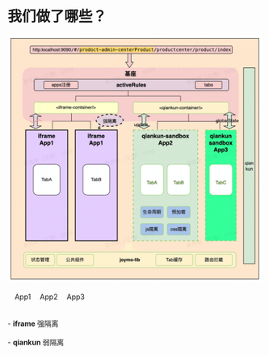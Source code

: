 # 我们做了哪些？


<div class="relative">

  <img class="w-120 h-110" src="/admin-qiankun.jpg"/>

  <div class="absolute top-0 left-60%">
    <br>
    <div class="w-4 h-4 bg-[#E5CCFF] inline"></div> App1 
    <div class="w-4 h-4 bg-[#D5E8D4] inline"></div> App2
    <div class="w-4 h-4 bg-[#33FF99] inline"></div> App3
    <br>
    <br>
    <br>
    <div v-click>
      <div>
        - <strong>iframe</strong> 强隔离
      </div>
      <br>
      <div>
        - <strong>qiankun</strong> 弱隔离
      </div>
    </div>
  
  </div>

</div>

<style>
  .inline{
    display: inline-block;
    margin-right: 10px;
  }
</style>